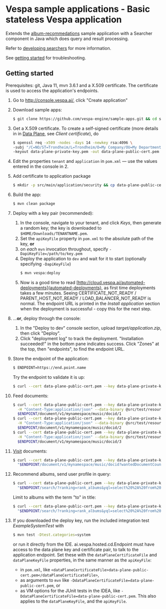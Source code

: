 <!-- Copyright 2019 Oath Inc. Licensed under the terms of the Apache 2.0 license. See LICENSE in the project root. -->
# Vespa sample applications - Basic stateless Vespa application

Extends the [album-recommedations](../album-recommedations) sample application with a Searcher component in Java
which does query and result processing.

Refer to
[developing searchers](http://docs.vespa.ai/documentation/searcher-development.html)
for more information.

See [getting started](http://cloud.vespa.ai/getting-started.html) for troubleshooting.


## Getting started
Prerequisites: git, Java 11, mvn 3.6.1 and a X.509 certificate.
The certificate is used to access the application's endpoints.

1.  Go to http://console.vespa.ai/, click "Create application"

1.  Download sample apps:
     ```sh
     $ git clone https://github.com/vespa-engine/sample-apps.git && cd sample-apps/album-recommendation-java
     ```

1.  Get a X.509 certificate. To create a self-signed certificate
(more details in  in [Data Plane](https://cloud.vespa.ai/security-model.html#data-plane), see _Client certificate_), do
    ```sh
    $ openssl req -x509 -nodes -days 14 -newkey rsa:4096 \
    -subj "/C=NO/ST=Trondheim/L=Trondheim/O=My Company/OU=My Department/CN=example.com" \
    -keyout data-plane-private-key.pem -out data-plane-public-cert.pem
    ```

1.  Edit the properties `tenant` and `application` in `pom.xml` — use the values entered in the console in 2. 

1.  Add certificate to application package
    ```sh
    $ mkdir -p src/main/application/security && cp data-plane-public-cert.pem src/main/application/security/clients.pem
    ```

1.  Build the app:
     ```sh
     $ mvn clean package
     ```
 
1.  Deploy with a key pair (recommended):
    1. In the console, navigate to your tenant, and click _Keys_, then generate a random key;
the key is downloaded to
       `$HOME/Downloads/TENANTNAME.pem`.
    1. Set the `apiKeyFile` property in `pom.xml` to the absolute path of the key, **or**
    1. on _each_ `mvn` invocation throughout, specify `-DapiKeyFile=/path/to/key.pem`
    1. Deploy the application to `dev` and wait for it to start (optionally specifying `-DapiKeyFile`)
       ```sh
       $ mvn vespa:deploy
       ```
    1. Now is a good time to read [http://cloud.vespa.ai/automated-deployments](automated-deployments),
    as first time deployments takes a few minutes.
    Seeing CERTIFICATE_NOT_READY / PARENT_HOST_NOT_READY / LOAD_BALANCER_NOT_READY is normal.
    The endpoint URL is printed in the _Install application_ section when the deployment is successful -
    copy this for the next step.

1.  ...**or**, deploy through the console:
    1. In the "Deploy to dev" console section, upload _target/application.zip_, then click "Deploy".
    1.  Click "deployment log" to track the deployment. "Installation succeeded!" in the bottom pane indicates success. Click "Zones" at the top, then "endpoints", to find the endpoint URL.

1.  Store the endpoint of the application:
    ```sh
    $ ENDPOINT=https://end.point.name
    ```
    Try the endpoint to validate it is up:
    ```sh
    $ curl --cert data-plane-public-cert.pem --key data-plane-private-key.pem $ENDPOINT
    ```

1.  Feed documents:
    ```sh
    $ curl --cert data-plane-public-cert.pem --key data-plane-private-key.pem \
      -H "Content-Type:application/json" --data-binary @src/test/resources/A-Head-Full-of-Dreams.json \
      $ENDPOINT/document/v1/mynamespace/music/docid/1
    $ curl --cert data-plane-public-cert.pem --key data-plane-private-key.pem \
      -H "Content-Type:application/json" --data-binary @src/test/resources/Love-Is-Here-To-Stay.json \
      $ENDPOINT/document/v1/mynamespace/music/docid/2
    $ curl --cert data-plane-public-cert.pem --key data-plane-private-key.pem \
      -H "Content-Type:application/json" --data-binary @src/test/resources/Hardwired...To-Self-Destruct.json \
      $ENDPOINT/document/v1/mynamespace/music/docid/3
    ```

1.  [Visit](https://docs.vespa.ai/documentation/content/visiting.html) documents:
    ```sh
    $ curl --cert data-plane-public-cert.pem --key data-plane-private-key.pem \
      "$ENDPOINT/document/v1/mynamespace/music/docid?wantedDocumentCount=100"
    ```
    
1.  Recommend albums, send user profile in query:
    ```sh
    $ curl --cert data-plane-public-cert.pem --key data-plane-private-key.pem \
      "$ENDPOINT/search/?ranking=rank_albums&yql=select%20%2A%20from%20sources%20%2A%20where%20sddocname%20contains%20%22music%22%3B&ranking.features.query(user_profile)=%7B%7Bcat%3Apop%7D%3A0.8%2C%7Bcat%3Arock%7D%3A0.2%2C%7Bcat%3Ajazz%7D%3A0.1%7D"
    ```
    Limit to albums with the term "to" in title:
    ```sh
    $ curl --cert data-plane-public-cert.pem --key data-plane-private-key.pem \
      "$ENDPOINT/search/?ranking=rank_albums&yql=select%20%2A%20from%20sources%20%2A%20where%20album%20contains%20%22to%22%3B&ranking.features.query(user_profile)=%7B%7Bcat%3Apop%7D%3A0.8%2C%7Bcat%3Arock%7D%3A0.2%2C%7Bcat%3Ajazz%7D%3A0.1%7D"
    ```

1.  If you downloaded the deploy key, run the included integration test _ExampleSystemTest_ with
    ```sh
    $ mvn test -Dtest.categories=system
    ```
    or run it directly from the IDE. 
    ai.vespa.hosted.cd.Endpoint must have access to the data plane key and certificate pair,
    to talk to the application endpoint.
    Set these with the `dataPlaneCertificateFile` and `dataPlaneKeyFile` properties,
    in the same manner as the `apiKeyFile`:
    -   in `pom.xml`, like `<dataPlaneCertificateFile>data-plane-public-cert.pem</dataPlaneCertificateFile>`,
    -   as arguments to `mvn` like `-DdataPlaneCertificateFile=data-plane-public-cert.pem`, or
    -   as VM options for the JUnit tests in the IDEA, like `-DdataPlaneCertificateFile=data-plane-public-cert.pem`. 
    This also applies to the `dataPlaneKeyFile`, and the `apiKeyFile`.


<!-- Troubleshooting notes
* if the bundle name is changed, it can cause container not to start and deploy fail - hard to get to logs then ...
*
-->
